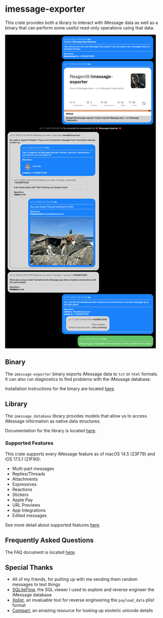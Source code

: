 # imessage-exporter

This crate provides both a library to interact with iMessage data as well as a binary that can perform some useful read-only operations using that data.

![HTML Export Sample](/docs/hero.png)

## Binary

The `imessage-exporter` binary exports iMessage data to `txt` or `html` formats. It can also run diagnostics to find problems with the iMessage database.

Installation instructions for the binary are located [here](imessage-exporter/README.md).

## Library

The `imessage_database` library provides models that allow us to access iMessage information as native data structures.

Documentation for the library is located [here](imessage-database/README.md).

### Supported Features

This crate supports every iMessage feature as of macOS 14.5 (23F79) and iOS 17.5.1 (21F90):

- Multi-part messages
- Replies/Threads
- Attachments
- Expressives
- Reactions
- Stickers
- Apple Pay
- URL Previews
- App Integrations
- Edited messages

See more detail about supported features [here](docs/features.md).

## Frequently Asked Questions

The FAQ document is located [here](/docs/faq.md).

## Special Thanks

- All of my friends, for putting up with me sending them random messages to test things
- [SQLiteFlow](https://www.sqliteflow.com), the SQL viewer I used to explore and reverse engineer the iMessage database
- [Xplist](https://github.com/ic005k/Xplist), an invaluable tool for reverse engineering the `payload_data` plist format
- [Compart](https://www.compart.com/en/unicode/), an amazing resource for looking up esoteric unicode details
